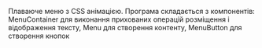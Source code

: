 Плаваюче меню з CSS анімацією. Програма складається з компонентів: MenuContainer  для виконання прихованих операцій розміщення і відображення тексту, Menu для створення контенту, MenuButton для створення кнопок
